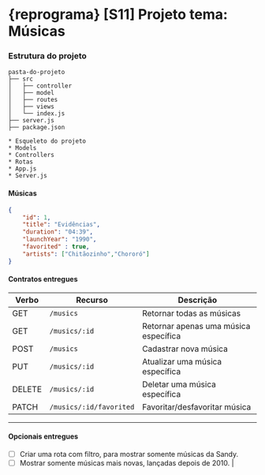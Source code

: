 # {reprograma} [S11] Projeto tema: Músicas

### Estrutura do projeto

```
pasta-do-projeto
├── src
│   ├── controller
│   ├── model
│   ├── routes
│   ├── views
│   └── index.js
├── server.js
├── package.json
```

```
* Esqueleto do projeto
* Models
* Controllers
* Rotas
* App.js
* Server.js
```

#### Músicas

```json
{
    "id": 1,
    "title": "Evidências",
    "duration": "04:39",
    "launchYear": "1990",
    "favorited" : true,
    "artists": ["Chitãozinho","Chororó"]
}
```

#### Contratos entregues

| Verbo        | Recurso                  | Descrição                              |
| ------------ | ------------------------ | -------------------------------------- |
| GET          | `/musics`                | Retornar todas as músicas              |
| GET          | `/musics/:id`            | Retornar apenas uma música específica  |
| POST         | `/musics`                | Cadastrar nova música                  |
| PUT          | `/musics/:id`            | Atualizar uma música específica        |
| DELETE       | `/musics/:id`            | Deletar uma música específica          |
| PATCH        | `/musics/:id/favorited`  | Favoritar/desfavoritar música          |

---

#### Opcionais entregues

- [ ] Criar uma rota com filtro, para mostrar somente músicas da Sandy.
- [ ] Mostrar somente músicas mais novas, lançadas depois de 2010.  |